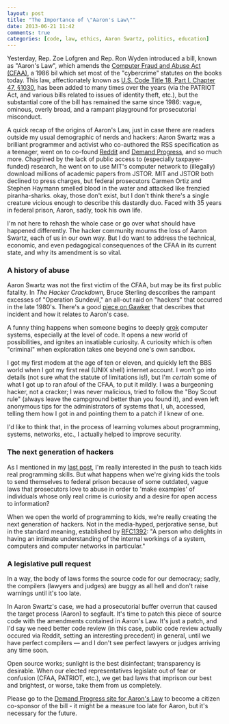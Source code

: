 ```yaml
---
layout: post
title: "The Importance of \"Aaron's Law\""
date: 2013-06-21 11:42
comments: true
categories: [code, law, ethics, Aaron Swartz, politics, education]
---
```


Yesterday, Rep. Zoe Lofgren and Rep. Ron Wyden introduced a bill, known as "Aaron's Law", which amends the [Computer Fraud and Abuse Act (CFAA)](http://en.wikipedia.org/wiki/Computer_Fraud_and_Abuse_Act), a 1986 bil which set most of the "cybercrime" statutes on the books today. This law, affectionately known as [U.S. Code Title 18, Part I, Chapter 47, §1030](http://www.gpo.gov/fdsys/pkg/USCODE-2010-title18/html/USCODE-2010-title18-partI-chap47-sec1030.htm), has been added to many times over the years (via the PATRIOT Act, and various bills related to issues of identity theft, etc.), but the substantial core of the bill has remained the same since 1986: vague, ominous, overly broad, and a rampant playground for prosecutorial misconduct.

A quick recap of the origins of Aaron's Law, just in case there are readers outside my usual demographic of nerds and hackers: Aaron Swartz was a brilliant programmer and activist who co-authored the RSS specification as a teenager, went on to co-found [Reddit](http://reddit.com) and [Demand Progress](http://demandprogress.org), and so much more. Chagrined by the lack of public access to (especially taxpayer-funded) research, he went on to use MIT's computer network to (illegally) download millions of academic papers from JSTOR. MIT and JSTOR both declined to press charges, but federal prosecutors Carmen Ortiz and Stephen Haymann smelled blood in the water and attacked like frenzied piranha-sharks. okay, those don't exist, but I don't think there's a single creature vicious enough to describe this dastardly duo. Faced with 35 years in federal prison, Aaron, sadly, took his own life.

I'm not here to rehash the whole case or go over what should have happened differently. The hacker community mourns the loss of Aaron Swartz, each of us in our own way. But I do want to address the technical, economic, and even pedagogical consequences of the CFAA in its current state, and why its amendment is so vital.

<!--more-->

### A history of abuse

Aaron Swartz was not the first victim of the CFAA, but may be its first public fatality. In _The Hacker Crackdown,_ Bruce Sterling desccribes the rampant excesses of "Operation Sundevil," an all-out raid on "hackers" that occurred in the late 1980's. There's a good [piece on Gawker](http://gawker.com/5975889/the-death-of-aaron-swartz-and-the-new-hacker-crackdown) that describes that incident and how it relates to Aaron's case.

A funny thing happens when someone begins to deeply [grok](http://www.catb.org/jargon/html/G/grok.html) computer systems, especially at the level of code. It opens a new world of possibilities, and ignites an insatiable curiosity. A curiosity which is often "criminal" when exploration takes one beyond one's own sandbox. 

I got my first modem at the age of ten or eleven, and quickly left the BBS world when I got my first real (UNIX shell) internet account. I won't go into details (not sure what the statute of limitations is!), but I'm _certain_ some of what I got up to ran afoul of the CFAA, to put it mildly. I was a burgeoning hacker, not a cracker; I was never malicious, tried to follow the "Boy Scout rule" (always leave the campground better than you found it), and even left anonymous tips for the administrators of systems that I, uh, accessed, telling them how I got in and pointing them to a patch if I knew of one.

I'd like to think that, in the process of learning volumes about programming, systems, networks, etc., I actually helped to improve security. 

### The next generation of hackers

As I mentioned in my [last post](http://decomplecting.org/blog/2013/06/02/were-not-ready-to-teach-kids-to-code/), I'm really interested in the push to teach kids real programming skills. But what happens when we're giving kids the tools to send themselves to federal prison because of some outdated, vague laws that prosecutors love to abuse in order to 'make examples' of individuals whose only real crime is curiosity and a desire for open access to information?

When we open the world of programming to kids, we're really creating the next generation of hackers. Not in the media-hyped, perjorative sense, but in the standard meaning, established by [RFC1392](http://tools.ietf.org/html/rfc1392): "A person who delights in having an intimate understanding of the internal workings of a system, computers and computer networks in particular."

### A legislative pull request

In a way, the body of laws forms the source code for our democracy; sadly, the compilers (lawyers and judges) are buggy as all hell and don't raise warnings until it's too late.

In Aaron Swartz's case, we had a prosecutorial buffer overrun that caused the target process (Aaron) to segfault. It's time to patch this piece of source code with the amendments contained in Aaron's Law. It's just a patch, and I'd say we need better code review (in this case, public code review actually occured via Reddit, setting an interesting precedent) in general, until we have perfect compilers &mdash; and I don't see perfect lawyers or judges arriving any time soon.

Open source works; sunlight is the best disinfectant; transparency is desirable. When our elected representatives legislate out of fear or confusion (CFAA, PATRIOT, etc.), we get bad laws that imprison our best and brightest, or worse, take them from us completely.

Please go to the [Demand Progress site for Aaron's Law](http://act.demandprogress.org/sign/aarons_law_intro/) to become a citizen co-sponsor of the bill - it might be a measure too late for Aaron, but it's necessary for the future.
